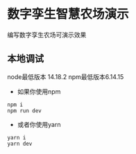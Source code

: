 # 数字孪生智慧农场演示

编写数字孪生农场可演示效果

## 本地调试
node最低版本 14.18.2
npm最低版本6.14.15

* 如果你使用npm
```shell
npm i  
npm run dev
```
* 或者你使用yarn
```shell
yarn i
yarn dev
```